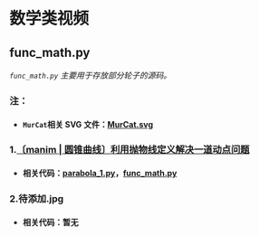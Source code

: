 # 数学类视频
## func_math.py
*`func_math.py` 主要用于存放部分轮子的源码。*  
### 注：
* #### `MurCat`相关 SVG 文件：[MurCat.svg](https://github.com/Gillott/My_manimCE/blob/main/My_vedios/math/MurCat.svg)
### 1.[〔manim | 圆锥曲线〕利用抛物线定义解决一道动点问题](https://www.bilibili.com/video/BV1z3411K7cF/?spm_id_from=333.999.0.0&vd_source=5d2eb1cf9e3234b2a4b508f94b748174) 
* #### 相关代码：[parabola_1.py](https://github.com/Gillott/My_manimCE/blob/main/My_vedios/math/parabola_1.py)，[func_math.py](https://github.com/Gillott/My_manimCE/blob/main/My_vedios/math/func_math.py)  
### 2.待添加.jpg
* #### 相关代码：暂无
